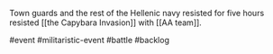 Town guards and the rest of the Hellenic navy resisted for five hours resisted [[the Capybara Invasion]] with [[AA team]]. 

#event #militaristic-event #battle #backlog 
